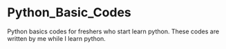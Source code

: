 # Python_Basic_Codes
Python basics codes for freshers who start learn python. These codes are written by me while I learn python.
